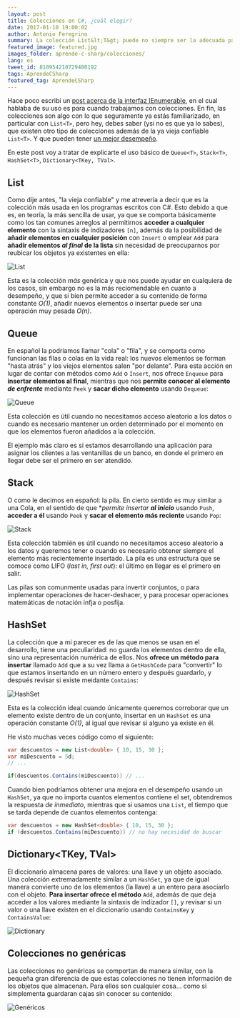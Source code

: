 ```yaml
---
layout: post
title: Colecciones en C#, ¿cuál elegir?
date: 2017-01-10 19:00:02
author: Antonio Feregrino
summary: La colección List&lt;T&gt; puede no siempre ser la adecuada para el trabajo que estás intentando hacer con tu aplicación, en este post te cuento sobre las otras colecciones que .NET nos ofrece.
featured_image: featured.jpg
images_folder: aprende-c-sharp/colecciones/
lang: es
tweet_id: 818954210729480192
tags: AprendeCSharp
featured_tag: AprendeCSharp
---
```


Hace poco escribí un <a href="..\yield-c-sharp">post acerca de la interfaz IEnumerable</a>, en el cual hablaba de su uso es para cuando trabajamos con colecciones. En fin, las colecciones son algo con lo que seguramente ya estás familiarizado, en particular con `List<T>`, pero hey, debes saber (ysi no es que ya lo sabes), que existen otro tipo de colecciones además de la ya vieja confiable `List<T>`. Y que pueden tener <a href="/tv/o-grande" target="_blank">un mejor desempeño</a>.

En este post voy a tratar de explicarte el uso básico de `Queue<T>`, `Stack<T>`, `HashSet<T>`, `Dictionary<TKey, TVal>`.

## List<T>  
Como dije antes, "la vieja confiable" y me atrevería a decir que es la colección más usada en los programas escritos con C#. Esto debido a que es, en teoría, la más sencilla de usar, ya que se comporta básicamente como los tan comunes arreglos al permitirnos **acceder a cualquier elemento** con la sintaxis de indizadores `[n]`, además da la posibilidad de **añadir elementos en cualquier posición** con `Insert` o emplear `Add` para **añadir elementos *al final* de la lista** sin necesidad de preocuparnos por reubicar los objetos ya existentes en ella:

<img src="https://thatcsharpguy.github.io/postimages/aprende-c-sharp/colecciones/list.png" title="List" />

Esta es la colección *más* genérica y que nos puede ayudar en cualquiera de los casos, sin embargo no es la más reciomendable en cuanto a desempeño, y que si bien permite acceder a su contenido de forma constante *O(1)*, añadir nuevos elementos o insertar puede ser una operación muy pesada *O(n)*.

## Queue<T>  
En español la podríamos llamar "cola" o "fila", y se comporta como funcionan las filas o colas en la vida real: los nuevos elementos se forman "hasta atrás" y los viejos elementos salen "por delante". Para esta acción en lugar de contar con métodos como `Add` o `Insert`, nos ofrece `Enqueue` para **insertar elementos al final**, mientras que nos **permite conocer al elemento *de enfrente*** mediante `Peek` y **sacar dicho elemento** usando `Dequeue`:  

<img src="https://thatcsharpguy.github.io/postimages/aprende-c-sharp/colecciones/queue.png" title="Queue" />

Esta colección es útil cuando no necesitamos acceso aleatorio a los datos o cuando es necesario mantener un orden determinado por el momento en que los elementos fueron añadidos a la colección. 

El ejemplo más claro es si estamos desarrollando una aplicación para asignar los clientes a las ventanillas de un banco, en donde el primero en llegar debe ser el primero en ser atendido.


## Stack<T>  
O como le decimos en español: la pila. En cierto sentido es muy similar a una Cola, en el sentido de que **permite insertar **al inicio*** usando `Push`, **acceder a él** usando `Peek` y **sacar el elemento más reciente** usando `Pop`: 

<img src="https://thatcsharpguy.github.io/postimages/aprende-c-sharp/colecciones/stack.png" title="Stack" />

Esta colección tabmién es útil cuando no necesitamos acceso aleatorio a los datos y queremos tener o cuando es necesario obtener siempre el elemento más recientemente insertado. La pila es una estructura que se comoce como LIFO (*last in, first out*): el último en llegar es el primero en salir.

Las pilas son comunmente usadas para invertir conjuntos, o para implementar operaciones de hacer-deshacer, y para procesar operaciones matemáticas de notación infja o posfija.

## HashSet<T>  
La colección que a mi parecer es de las que menos se usan en el desarrollo, tiene una peculiaridad: no guarda los elementos dentro de ella, sino una representación numérica de ellos. Nos **ofrece un método para insertar** llamado `Add` que a su vez llama a `GetHashCode` para "convertir" lo que estamos insertando en un número entero y después guardarlo, y después revisar si existe meidante `Contains`:  

<img src="https://thatcsharpguy.github.io/postimages/aprende-c-sharp/colecciones/hashset.png" title="HashSet" />

Esta es la colección ideal cuando únicamente queremos corroborar que un elemento existe dentro de un conjunto, insertar en un `HashSet` es una operación constante *O(1)*, al igual que revisar si alguno ya existe en él.

He visto muchas veces código como el siguiente:  

```csharp  
var descuentos = new List<double> { 10, 15, 30 };
var miDescuento = 5d;
// ...  

if(descuentos.Contains(miDescuento)) // ...
```  

Cuando bien podríamos obtener una mejora en el desempeño usando un `HashSet`, ya que no importa cuantos elementos contiene el set, obtendremos la respuesta *de inmediato*, mientras que si usamos una `List`, el tiempo que se tarda depende de cuantos elementos contenga:

```csharp  
var descuentos = new HashSet<double> { 10, 15, 30 };
if (descuentos.Contains(miDescuento)) // no hay necesidad de buscar
```  

## Dictionary<TKey, TVal>  
El diccionario almacena pares de valores: una llave y un objeto asociado. 
Una colección extremadamente similar a un `HashSet`, ya que de igual manera convierte uno de los elementos (la llave) a un entero para asociarlo con el objeto. **Para insertar ofrece el método** `Add`, además de que deja acceder a los valores mediante la sintaxis de indizador `[]`, y revisar si un valor o una llave existen en el diccionario usando `ContainsKey` y `ContainsValue`:

<img src="https://thatcsharpguy.github.io/postimages/aprende-c-sharp/colecciones/dictionary.png" title="Dictionary" />

## Colecciones no genéricas  
Las colecciones no genéricas se comportan de manera similar, con la pequeña gran diferencia de que estas colecciones no tienen información de los objetos que almacenan. Para ellos son cualquier cosa... como si simplementa guardaran cajas sin conocer su contenido:  

<img src="https://thatcsharpguy.github.io/postimages/aprende-c-sharp/colecciones/generics.png" title="Genéricos" />